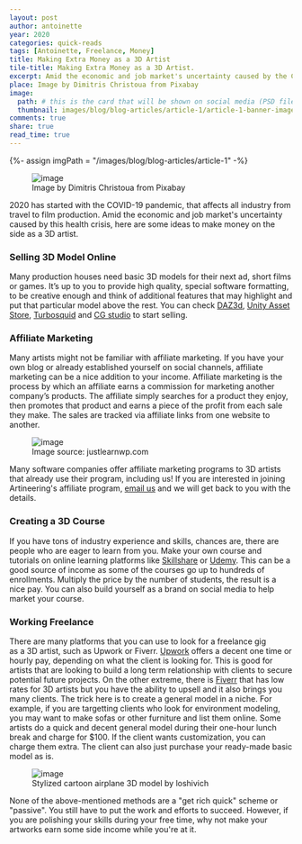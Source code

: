 ```yaml
---
layout: post
author: antoinette
year: 2020
categories: quick-reads
tags: [Antoinette, Freelance, Money]
title: Making Extra Money as a 3D Artist
tile-title: Making Extra Money as a 3D Artist.
excerpt: Amid the economic and job market's uncertainty caused by the COVID-19 health crisis, here are some ideas to make money on the side as a 3D artist.
place: Image by Dimitris Christoua from Pixabay
image:
  path: # this is the card that will be shown on social media (PSD file in G:\My Drive\Sandbox\Web\cardsTemplate.psd)
  thumbnail: images/blog/blog-articles/article-1/article-1-banner-image.jpg
comments: true
share: true
read_time: true
---
```

{%- assign imgPath = "/images/blog/blog-articles/article-1" -%}

<!-- Article Banner -->
<figure class="align-center">
	<img src="{{imgPath}}/article-1-banner-image.jpg" alt="image">
  <figcaption>Image by Dimitris Christoua from Pixabay</figcaption>
</figure>

2020 has started with the COVID-19 pandemic, that affects all industry from travel to film production. Amid the economic and job market's uncertainty caused by this health crisis, here are some ideas to make money on the side as a 3D artist.

### Selling 3D Model Online
Many production houses need basic 3D models for their next ad, short films or games. It’s up to you to provide high quality, special software formatting, to be creative enough and think of additional features that may highlight and put that particular model above the rest.
You can check [DAZ3d](https://www.daz3d.com/), [Unity Asset Store](https://assetstore.unity.com/), [Turbosquid](https://www.turbosquid.com/) and [CG studio](https://www.cgstudio.com/) to start selling.

### Affiliate Marketing
Many artists might not be familiar with affiliate marketing. If you have your own blog or already established yourself on social channels, affiliate marketing can be a nice addition to your income. Affiliate marketing is the process by which an affiliate earns a commission for marketing another company’s products. The affiliate simply searches for a product they enjoy, then promotes that product and earns a piece of the profit from each sale they make. The sales are tracked via affiliate links from one website to another.

<!-- Affiliate Graphic -->
<figure class="align-center">
	<img src="{{imgPath}}/how-affiliate-marketing-works1-JustLearnWPcom.png" alt="image">
  <figcaption>Image source: justlearnwp.com </figcaption>
</figure>

Many software companies offer affiliate marketing programs to 3D artists that already use their program, including us! If you are interested in joining Artineering's affiliate program, [email us](mailto:antoinette@artineering.io) and we will get back to you with the details.

### Creating a 3D Course
If you have tons of industry experience and skills, chances are, there are people who are eager to learn from you.  Make your own course and tutorials on online learning platforms like [Skillshare](https://www.skillshare.com/) or [Udemy](https://www.udemy.com/). This can be a good source of income as some of the courses go up to hundreds of enrollments. Multiply the price by the number of students, the result is a nice pay. You can also build yourself as a brand on social media to help market your course.

### Working Freelance
There are many platforms that you can use to look for a freelance gig 	
as a 3D artist, such as Upwork or Fiverr. [Upwork](https://www.upwork.com/) offers a decent one time or hourly pay, depending on what the client is looking for. This is good for artists that are looking to build a long term relationship with clients to secure potential future projects. On the other extreme, there is [Fiverr](https://www.fiverr.com/) that has low rates for 3D artists but you have the ability to upsell and it also brings you many clients. The trick here is to create a general model in a niche. For example, if you are targetting clients who look for environment modeling, you may want to make sofas or other furniture and list them online. Some artists do a quick and decent general model during their one-hour lunch break and charge for $100. If the client wants customization, you can charge them extra. The client can also just purchase your ready-made basic model as is.

<!-- Article Banner -->
<figure class="align-center">
	<img src="{{imgPath}}/stylized-cartoon-aeroplaneby-loshivich.jpg" alt="image">
  <figcaption>Stylized cartoon airplane 3D model by loshivich</figcaption>
</figure>

None of the above-mentioned methods are a "get rich quick" scheme or "passive". You still have to put the work and efforts to succeed. However, if you are polishing your skills during your free time, why not make your artworks earn some side income while you're at it.
